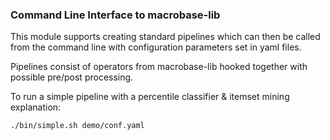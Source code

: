 ### Command Line Interface to macrobase-lib

This module supports creating standard pipelines 
which can then be called from the command line with
configuration parameters set in yaml files.

Pipelines consist of operators from macrobase-lib
hooked together with possible pre/post processing.

To run a simple pipeline with a percentile classifier
& itemset mining explanation:

`
./bin/simple.sh demo/conf.yaml
`

